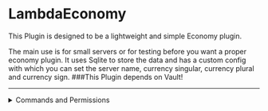 # LambdaEconomy
This Plugin is designed to be a lightweight and simple Economy plugin. 

The main use is for small servers or for testing before you want a proper economy plugin.
It uses Sqlite to store the data and has a custom config with which you can set the server name, currency singular, currency plural and currency sign.
###This Plugin depends on Vault!

---
<details> 

commands:  
<ul>
  <li>ecoset:  <br>  
    <ul>description: EcoSet<br>  
    permissions: [lambda.cmd.eco.set]</ul>
    </li>
 <li>ecoget:  
    <ul>description: EcoGet  <br>  
    aliases: [money, bal, balance]  <br>  
    permissions: [lambda.cmd.eco.get, lambda.cmd.eco.get.others]  </ul>
    </li>
    
 </ul>
 <summary>Commands and Permissions</summary>
</details>
